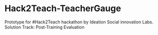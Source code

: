 # Hack2Teach-TeacherGauge
Prototype for #Hack2Teach hackathon by Ideation Social innovation Labs. Solution Track: Post-Training Evaluation 
